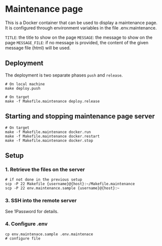 # Maintenance page

This is a Docker container that can be used to display a maintenance page. It is configured
through environment variables in the file .env.maintenance.

`TITLE`: the title to show on the page
`MESSAGE`: the message to show on the page
`MESSAGE_FILE`: if no message is provided, the content of the given message file (html) will be used.

## Deployment

The deployment is two separate phases `push` and `release`.

    # On local machine
    make deploy.push

    # On target
    make -f Makefile.maintenance deploy.release

## Starting and stopping maintenance page server

    # On target
    make -f Makefile.maintenance docker.run
    make -f Makefile.maintenance docker.restart
    make -f Makefile.maintenance docker.stop

## Setup

### 1. Retrieve the files on the server

    # if not done in the previous setup
    scp -P 22 Makefile {username}@{host}:~/Makefile.maintenance
    scp -P 22 env.maintenance.sample {username}@{host}:~

### 3. SSH into the remote server

See 1Password for details.

### 4. Configure .env

    cp env.maintenace.sample .env.maintenace
    # configure file
